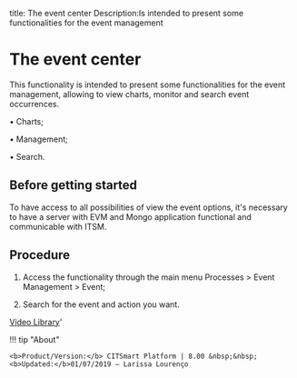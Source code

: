title: The event center
Description:Is intended to present some functionalities for the event management 
# The event center

This functionality is intended to present some functionalities for the event management, allowing to view charts, monitor and search event occurrences.

•	Charts;

•	Management;

•	Search.

Before getting started
--------------------------

To have access to all possibilities of view the event options, it's necessary to
have a server with EVM and Mongo application functional and communicable with
ITSM.

Procedure
-------------

1.  Access the functionality through the main menu Processes \> Event Management
    \> Event;

2.  Search for the event and action you want.

<i class='fa fa-youtube-play  fa-2x' style='color:#97ce17;vertical-align: middle;'> </i> [Video Library](https://www.youtube.com/playlist?list=PLB5qK2uzf2ROlR1PEYuzoujqNuxz50uRX)'

!!! tip "About"

    <b>Product/Version:</b> CITSmart Platform | 8.00 &nbsp;&nbsp;
    <b>Updated:</b>01/07/2019 – Larissa Lourenço
